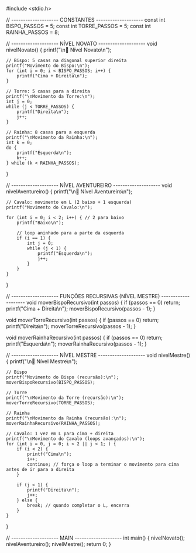 #include <stdio.h>

// -------------------- CONSTANTES --------------------
const int BISPO_PASSOS = 5;
const int TORRE_PASSOS = 5;
const int RAINHA_PASSOS = 8;

// -------------------- NÍVEL NOVATO --------------------
void nivelNovato() {
    printf("\n🏅 Nível Novato\n");

    // Bispo: 5 casas na diagonal superior direita
    printf("Movimento do Bispo:\n");
    for (int i = 0; i < BISPO_PASSOS; i++) {
        printf("Cima + Direita\n");
    }

    // Torre: 5 casas para a direita
    printf("\nMovimento da Torre:\n");
    int j = 0;
    while (j < TORRE_PASSOS) {
        printf("Direita\n");
        j++;
    }

    // Rainha: 8 casas para a esquerda
    printf("\nMovimento da Rainha:\n");
    int k = 0;
    do {
        printf("Esquerda\n");
        k++;
    } while (k < RAINHA_PASSOS);
}

// -------------------- NÍVEL AVENTUREIRO --------------------
void nivelAventureiro() {
    printf("\n🏅 Nível Aventureiro\n");

    // Cavalo: movimento em L (2 baixo + 1 esquerda)
    printf("Movimento do Cavalo:\n");

    for (int i = 0; i < 2; i++) { // 2 para baixo
        printf("Baixo\n");

        // loop aninhado para a parte da esquerda
        if (i == 1) {
            int j = 0;
            while (j < 1) {
                printf("Esquerda\n");
                j++;
            }
        }
    }
}

// -------------------- FUNÇÕES RECURSIVAS (NÍVEL MESTRE) --------------------
void moverBispoRecursivo(int passos) {
    if (passos == 0) return;
    printf("Cima + Direita\n");
    moverBispoRecursivo(passos - 1);
}

void moverTorreRecursivo(int passos) {
    if (passos == 0) return;
    printf("Direita\n");
    moverTorreRecursivo(passos - 1);
}

void moverRainhaRecursivo(int passos) {
    if (passos == 0) return;
    printf("Esquerda\n");
    moverRainhaRecursivo(passos - 1);
}

// -------------------- NÍVEL MESTRE --------------------
void nivelMestre() {
    printf("\n🥇 Nível Mestre\n");

    // Bispo
    printf("Movimento do Bispo (recursão):\n");
    moverBispoRecursivo(BISPO_PASSOS);

    // Torre
    printf("\nMovimento da Torre (recursão):\n");
    moverTorreRecursivo(TORRE_PASSOS);

    // Rainha
    printf("\nMovimento da Rainha (recursão):\n");
    moverRainhaRecursivo(RAINHA_PASSOS);

    // Cavalo: 1 vez em L para cima + direita
    printf("\nMovimento do Cavalo (loops avançados):\n");
    for (int i = 0, j = 0; i < 2 || j < 1; ) {
        if (i < 2) {
            printf("Cima\n");
            i++;
            continue; // força o loop a terminar o movimento para cima antes de ir para a direita
        }

        if (j < 1) {
            printf("Direita\n");
            j++;
        } else {
            break; // quando completar o L, encerra
        }
    }
}

// -------------------- MAIN --------------------
int main() {
    nivelNovato();
    nivelAventureiro();
    nivelMestre();
    return 0;
}

 
